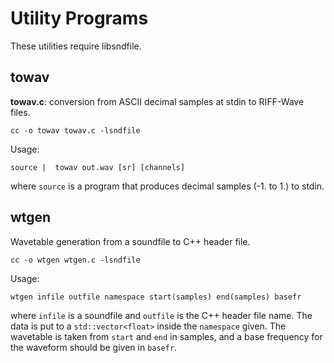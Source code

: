 Utility Programs
=================
These utilities require libsndfile.

towav
----

**towav.c**: conversion from ASCII decimal samples at stdin to RIFF-Wave files. 


```
cc -o towav towav.c -lsndfile
```

Usage: 

```
source |  towav out.wav [sr] [channels]
```

where `source` is a program that produces decimal samples (-1. to 1.)
to stdin.

wtgen
-------

Wavetable generation from a soundfile to C++ header file.

```
cc -o wtgen wtgen.c -lsndfile
```

Usage:

```
wtgen infile outfile namespace start(samples) end(samples) basefr
```

where `infile` is a soundfile and `outfile` is the C++ header file
name. The data is put to a `std::vector<float>` inside the `namespace`
given. The wavetable is taken from `start` and `end` in samples,
and a base frequency for the waveform should be given in `basefr`.
